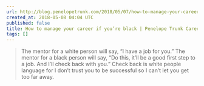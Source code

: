 ```yaml
---
url: http://blog.penelopetrunk.com/2018/05/07/how-to-manage-your-career-if-youre-black/
created_at: 2018-05-08 04:04 UTC
published: false
title: How to manage your career if you’re black | Penelope Trunk Careers
tags: []
---
```


> The mentor for a white person will say, “I have a job for you.” The mentor for a black person will say, “Do this, it’ll be a good first step to a job. And I’ll check back with you.” Check back is white people language for I don’t trust you to be successful so I can’t let you get too far away.
